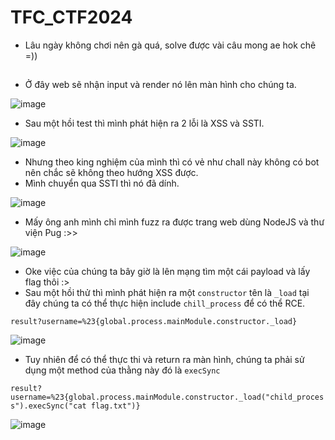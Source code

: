 # TFC_CTF2024

- Lâu ngày không chơi nên gà quá, solve được vài câu mong ae hok chê =))

## 

- Ở đây web sẽ nhận input và render nó lên màn hình cho chúng ta. 

![image](https://github.com/user-attachments/assets/90b7cb4c-6fa0-45af-8db5-813292650871)

- Sau một hồi test thì mình phát hiện ra 2 lỗi là XSS và SSTI.

![image](https://github.com/user-attachments/assets/3fb63774-181c-4cc8-929b-8c9183a8897f)

- Nhưng theo king nghiệm của mình thì có vẻ như chall này không có bot nên chắc sẽ không theo hướng XSS được.
- Mình chuyển qua SSTI thì nó đã dính.

![image](https://github.com/user-attachments/assets/dada8026-ff7a-41bf-8c9b-73f4f6bd205f)

- Mấy ông anh mình chỉ mình fuzz ra được trang web dùng NodeJS và thư viện Pug :>>

![image](https://github.com/user-attachments/assets/076cea02-65fe-4ad3-834d-c16950107bd8)

- Oke việc của chúng ta bây giờ là lên mạng tìm một cái payload và lấy flag thôi :>
- Sau một hồi thử thì mình phát hiện ra một ```constructor``` tên là ```_load``` tại đây chúng ta có thể thực hiện include ```chill_process``` để có thể RCE.

```result?username=%23{global.process.mainModule.constructor._load}```

![image](https://github.com/user-attachments/assets/c938b495-169a-4e9f-a91f-fdaff2d35d83)

- Tuy nhiên để có thể thực thi và return ra màn hình, chúng ta phải sử dụng một method của thằng này đó là ```execSync```

```result?username=%23{global.process.mainModule.constructor._load("child_process").execSync("cat flag.txt")}```

![image](https://github.com/user-attachments/assets/d52846cc-2293-4044-a307-2ec9e54c7cac)

